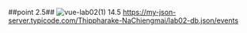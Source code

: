 ##point 2.5##
![vue-lab02(1)](https://github.com/user-attachments/assets/51e06e6b-12d9-444d-8852-9f602d4407a2)
14.5
https://my-json-server.typicode.com/Thippharake-NaChiengmai/lab02-db.json/events
